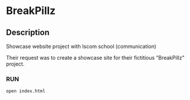 # BreakPillz

## Description
Showcase website project with Iscom school (communication) 

Their request was to create a showcase site for their fictitious "BreakPillz" project.


### RUN
```
open index.html
```